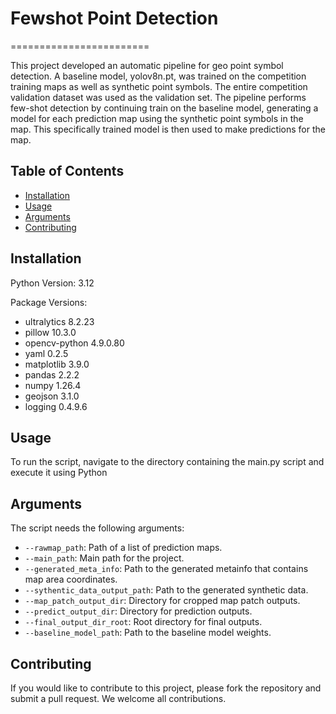 # Fewshot Point Detection
========================

This project developed an automatic pipeline for geo point symbol detection. A baseline model, yolov8n.pt, was trained on the competition training maps as well as synthetic point symbols. The entire competition validation dataset was used as the validation set. The pipeline performs few-shot detection by continuing train on the baseline model, generating a model for each prediction map using the synthetic point symbols in the map. This specifically trained model is then used to make predictions for the map.

Table of Contents
-----------------
- [Installation](#installation)
- [Usage](#usage)
- [Arguments](#arguments)
- [Contributing](#contributing)

Installation
------------
Python Version: 3.12

Package Versions:
- ultralytics 8.2.23
- pillow 10.3.0
- opencv-python 4.9.0.80
- yaml 0.2.5
- matplotlib 3.9.0
- pandas 2.2.2
- numpy 1.26.4
- geojson 3.1.0
- logging 0.4.9.6

Usage
-----
To run the script, navigate to the directory containing the main.py script and execute it using Python


Arguments
---------
The script needs the following arguments:

- `--rawmap_path`: Path of a list of prediction maps.
- `--main_path`: Main path for the project.
- `--generated_meta_info`: Path to the generated metainfo that contains map area coordinates.
- `--sythentic_data_output_path`: Path to the generated synthetic data.
- `--map_patch_output_dir`: Directory for cropped map patch outputs.
- `--predict_output_dir`: Directory for prediction outputs.
- `--final_output_dir_root`: Root directory for final outputs.
- `--baseline_model_path`: Path to the baseline model weights.

Contributing
------------
If you would like to contribute to this project, please fork the repository and submit a pull request. We welcome all contributions.



